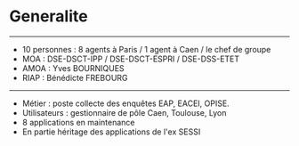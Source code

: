 # Generalite

---

- 10 personnes : 8 agents à Paris / 1 agent à Caen / le chef de groupe
- MOA : DSE-DSCT-IPP / DSE-DSCT-ESPRI / DSE-DSS-ETET
- AMOA : Yves BOURNIQUES
- RIAP : Bénédicte FREBOURG

---

- Métier : poste collecte des enquêtes EAP, EACEI, OPISE. 
- Utilisateurs : gestionnaire de pôle Caen, Toulouse, Lyon
- 8 applications en maintenance
- En partie héritage des applications de l'ex SESSI

